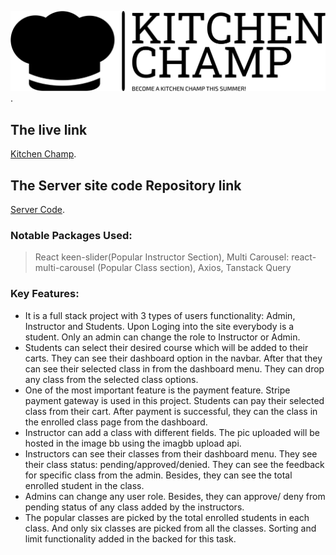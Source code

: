 ![Kitchen Champ](/public/logo/black-tansparentBg.png "This is the logo of my website kitchen Champ").

## The live link
[Kitchen Champ](https://kitchen-champ.web.app/ "Kitchen Champ live link").

## The Server site code Repository link
[Server Code](https://github.com/saleheen22/Kitchen-Champ-Server "Kitchen Champ server code link").

### Notable Packages Used:
> React keen-slider(Popular Instructor Section),
> Multi Carousel: react-multi-carousel (Popular Class section),
> Axios,
> Tanstack Query
### Key Features:
* It is a full stack project with 3 types of users functionality: Admin, Instructor and Students. Upon Loging into the site everybody is a student. Only an admin can change the role to Instructor or Admin.
* Students can select their desired course which will be added to their carts. They can see their dashboard option in the navbar. After that they can see their selected class in from the dashboard menu. They can drop any class from the selected class options. 
* One of the most important feature is the payment feature. Stripe payment gateway is used in this project. Students can pay their selected class from their cart. After payment is successful, they can the class in the enrolled class page from the dashboard.
* Instructor can add a class with different fields. The pic uploaded will be hosted in the image bb using the imagbb upload api. 
* Instructors can see their classes from their dashboard menu. They see their class status: pending/approved/denied. They can see the feedback for specific class from the admin. Besides, they can see the total enrolled student in the class. 
* Admins can change any user role. Besides, they can approve/ deny from pending status of  any class added by the instructors. 
* The popular classes are picked by the total enrolled students in each class. And only six classes are picked from all the classes. Sorting and limit functionality added in the backed for this task.

 

